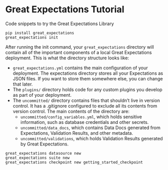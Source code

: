 # Great Expectations Tutorial
Code snippets to try the Great Expectations Library

```commandline
pip install great_expectations
great_expectations init
```

After running the init command, your `great_expectations` directory will contain all of the important components of a local Great Expectations deployment. This is what the directory structure looks like:

- `great_expectations.yml` contains the main configuration of your deployment. The expectations directory stores all your Expectations as JSON files. If you want to store them somewhere else, you can change that later.
- The `plugins/` directory holds code for any custom plugins you develop as part of your deployment.
- The `uncommitted/` directory contains files that shouldn’t live in version control. It has a .gitignore configured to exclude all its contents from version control. The main contents of the directory are:
  -  `uncommitted/config_variables.yml`, which holds sensitive information, such as database credentials and other secrets.
  -  `uncommitted/data_docs`, which contains Data Docs generated from Expectations, Validation Results, and other metadata.
  -  `uncommitted/validations`, which holds Validation Results generated by Great Expectations.

```commandLine
great_expectations datasource new
great_expectations suite new
great_expectations checkpoint new getting_started_checkpoint
```